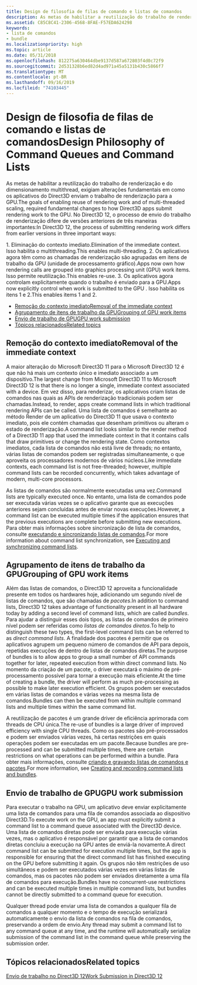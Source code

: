 ```yaml
---
title: Design de filosofia de filas de comando e listas de comandos
description: As metas de habilitar a reutilização do trabalho de renderização e do dimensionamento multithread, exigiam alterações fundamentais em como os aplicativos do Direct3D enviam o trabalho de renderização para a GPU.
ms.assetid: C85C8C41-2306-4568-8FAE-F57EDA624298
keywords:
- lista de comandos
- bundle
ms.localizationpriority: high
ms.topic: article
ms.date: 05/31/2018
ms.openlocfilehash: 812275a630464dbe9137d587a672803f4d0c72f9
ms.sourcegitcommit: 2d531328b6ed82d4ad971a45a5131b430c5866f7
ms.translationtype: MT
ms.contentlocale: pt-BR
ms.lasthandoff: 09/16/2019
ms.locfileid: "74103445"
---
```

# <a name="design-philosophy-of-command-queues-and-command-lists"></a><span data-ttu-id="bbcf5-105">Design de filosofia de filas de comando e listas de comandos</span><span class="sxs-lookup"><span data-stu-id="bbcf5-105">Design Philosophy of Command Queues and Command Lists</span></span>

<span data-ttu-id="bbcf5-106">As metas de habilitar a reutilização do trabalho de renderização e do dimensionamento multithread, exigiam alterações fundamentais em como os aplicativos do Direct3D enviam o trabalho de renderização para a GPU.</span><span class="sxs-lookup"><span data-stu-id="bbcf5-106">The goals of enabling reuse of rendering work and of multi-threaded scaling, required fundamental changes to how Direct3D apps submit rendering work to the GPU.</span></span> <span data-ttu-id="bbcf5-107">No Direct3D 12, o processo de envio do trabalho de renderização difere de versões anteriores de três maneiras importantes:</span><span class="sxs-lookup"><span data-stu-id="bbcf5-107">In Direct3D 12, the process of submitting rendering work differs from earlier versions in three important ways:</span></span>

<dl> 1. <span data-ttu-id="bbcf5-108">Eliminação do contexto imediato.</span><span class="sxs-lookup"><span data-stu-id="bbcf5-108">Elimination of the immediate context.</span></span> <span data-ttu-id="bbcf5-109">Isso habilita o multithreading.</span><span class="sxs-lookup"><span data-stu-id="bbcf5-109">This enables multi-threading.</span></span>  
2. <span data-ttu-id="bbcf5-110">Os aplicativos agora têm como as chamadas de renderização são agrupadas em itens de trabalho da GPU (unidade de processamento gráfico).</span><span class="sxs-lookup"><span data-stu-id="bbcf5-110">Apps now own how rendering calls are grouped into graphics processing unit (GPU) work items.</span></span> <span data-ttu-id="bbcf5-111">Isso permite reutilização.</span><span class="sxs-lookup"><span data-stu-id="bbcf5-111">This enables re-use.</span></span>  
3. <span data-ttu-id="bbcf5-112">Os aplicativos agora controlam explicitamente quando o trabalho é enviado para a GPU.</span><span class="sxs-lookup"><span data-stu-id="bbcf5-112">Apps now explicitly control when work is submitted to the GPU .</span></span> <span data-ttu-id="bbcf5-113">Isso habilita os itens 1 e 2.</span><span class="sxs-lookup"><span data-stu-id="bbcf5-113">This enables items 1 and 2.</span></span>  
</dl>

-   [<span data-ttu-id="bbcf5-114">Remoção do contexto imediato</span><span class="sxs-lookup"><span data-stu-id="bbcf5-114">Removal of the immediate context</span></span>](#removal-of-the-immediate-context)
-   [<span data-ttu-id="bbcf5-115">Agrupamento de itens de trabalho da GPU</span><span class="sxs-lookup"><span data-stu-id="bbcf5-115">Grouping of GPU work items</span></span>](#grouping-of-gpu-work-items)
-   [<span data-ttu-id="bbcf5-116">Envio de trabalho de GPU</span><span class="sxs-lookup"><span data-stu-id="bbcf5-116">GPU work submission</span></span>](#gpu-work-submission)
-   [<span data-ttu-id="bbcf5-117">Tópicos relacionados</span><span class="sxs-lookup"><span data-stu-id="bbcf5-117">Related topics</span></span>](#related-topics)

## <a name="removal-of-the-immediate-context"></a><span data-ttu-id="bbcf5-118">Remoção do contexto imediato</span><span class="sxs-lookup"><span data-stu-id="bbcf5-118">Removal of the immediate context</span></span>

<span data-ttu-id="bbcf5-119">A maior alteração do Microsoft Direct3D 11 para o Microsoft Direct3D 12 é que não há mais um contexto único e imediato associado a um dispositivo.</span><span class="sxs-lookup"><span data-stu-id="bbcf5-119">The largest change from Microsoft Direct3D 11 to Microsoft Direct3D 12 is that there is no longer a single, immediate context associated with a device.</span></span> <span data-ttu-id="bbcf5-120">Em vez disso, para renderizar, os aplicativos criam listas de comandos nas quais as APIs de renderização tradicionais podem ser chamadas.</span><span class="sxs-lookup"><span data-stu-id="bbcf5-120">Instead, to render, apps create command lists in which traditional rendering APIs can be called.</span></span> <span data-ttu-id="bbcf5-121">Uma lista de comandos é semelhante ao método Render de um aplicativo do Direct3D 11 que usava o contexto imediato, pois ele contém chamadas que desenham primitivos ou alteram o estado de renderização.</span><span class="sxs-lookup"><span data-stu-id="bbcf5-121">A command list looks similar to the render method of a Direct3D 11 app that used the immediate context in that it contains calls that draw primitives or change the rendering state.</span></span> <span data-ttu-id="bbcf5-122">Como contextos imediatos, cada lista de comandos não está livre de threads; no entanto, várias listas de comandos podem ser registradas simultaneamente, o que aproveita os processadores modernos de vários núcleos.</span><span class="sxs-lookup"><span data-stu-id="bbcf5-122">Like immediate contexts, each command list is not free-threaded; however, multiple command lists can be recorded concurrently, which takes advantage of modern, multi-core processors.</span></span>

<span data-ttu-id="bbcf5-123">As listas de comandos são normalmente executadas uma vez.</span><span class="sxs-lookup"><span data-stu-id="bbcf5-123">Command lists are typically executed once.</span></span> <span data-ttu-id="bbcf5-124">No entanto, uma lista de comandos pode ser executada várias vezes se o aplicativo garante que as execuções anteriores sejam concluídas antes de enviar novas execuções.</span><span class="sxs-lookup"><span data-stu-id="bbcf5-124">However, a command list can be executed multiple times if the application ensures that the previous executions are complete before submitting new executions.</span></span> <span data-ttu-id="bbcf5-125">Para obter mais informações sobre sincronização de lista de comandos, consulte [executando e sincronizando listas de comandos](executing-and-synchronizing-command-lists.md).</span><span class="sxs-lookup"><span data-stu-id="bbcf5-125">For more information about command list synchronization, see [Executing and synchronizing command lists](executing-and-synchronizing-command-lists.md).</span></span>

## <a name="grouping-of-gpu-work-items"></a><span data-ttu-id="bbcf5-126">Agrupamento de itens de trabalho da GPU</span><span class="sxs-lookup"><span data-stu-id="bbcf5-126">Grouping of GPU work items</span></span>

<span data-ttu-id="bbcf5-127">Além das listas de comandos, o Direct3D 12 aproveita a funcionalidade presente em todos os hardwares hoje, adicionando um segundo nível de listas de comandos, que são chamadas de *pacotes*.</span><span class="sxs-lookup"><span data-stu-id="bbcf5-127">In addition to command lists, Direct3D 12 takes advantage of functionality present in all hardware today by adding a second level of command lists, which are called *bundles*.</span></span> <span data-ttu-id="bbcf5-128">Para ajudar a distinguir esses dois tipos, as listas de comandos de primeiro nível podem ser referidas como *listas de comandos diretos*.</span><span class="sxs-lookup"><span data-stu-id="bbcf5-128">To help to distinguish these two types, the first-level command lists can be referred to as *direct command lists*.</span></span> <span data-ttu-id="bbcf5-129">A finalidade dos pacotes é permitir que os aplicativos agrupem um pequeno número de comandos de API para depois, repetidas execuções de dentro de listas de comandos diretas.</span><span class="sxs-lookup"><span data-stu-id="bbcf5-129">The purpose of bundles is to allow apps to group a small number of API commands together for later, repeated execution from within direct command lists.</span></span> <span data-ttu-id="bbcf5-130">No momento da criação de um pacote, o driver executará o máximo de pré-processamento possível para tornar a execução mais eficiente.</span><span class="sxs-lookup"><span data-stu-id="bbcf5-130">At the time of creating a bundle, the driver will perform as much pre-processing as possible to make later execution efficient.</span></span> <span data-ttu-id="bbcf5-131">Os grupos podem ser executados em várias listas de comandos e várias vezes na mesma lista de comandos.</span><span class="sxs-lookup"><span data-stu-id="bbcf5-131">Bundles can then be executed from within multiple command lists and multiple times within the same command list.</span></span>

<span data-ttu-id="bbcf5-132">A reutilização de pacotes é um grande driver de eficiência aprimorada com threads de CPU única.</span><span class="sxs-lookup"><span data-stu-id="bbcf5-132">The re-use of bundles is a large driver of improved efficiency with single CPU threads.</span></span> <span data-ttu-id="bbcf5-133">Como os pacotes são pré-processados e podem ser enviados várias vezes, há certas restrições em quais operações podem ser executadas em um pacote.</span><span class="sxs-lookup"><span data-stu-id="bbcf5-133">Because bundles are pre-processed and can be submitted multiple times, there are certain restrictions on what operations can be performed within a bundle.</span></span> <span data-ttu-id="bbcf5-134">Para obter mais informações, consulte [criando e gravando listas de comandos e pacotes](recording-command-lists-and-bundles.md).</span><span class="sxs-lookup"><span data-stu-id="bbcf5-134">For more information, see [Creating and recording command lists and bundles](recording-command-lists-and-bundles.md).</span></span>

## <a name="gpu-work-submission"></a><span data-ttu-id="bbcf5-135">Envio de trabalho de GPU</span><span class="sxs-lookup"><span data-stu-id="bbcf5-135">GPU work submission</span></span>

<span data-ttu-id="bbcf5-136">Para executar o trabalho na GPU, um aplicativo deve enviar explicitamente uma lista de comandos para uma fila de comandos associada ao dispositivo Direct3D.</span><span class="sxs-lookup"><span data-stu-id="bbcf5-136">To execute work on the GPU, an app must explicitly submit a command list to a command queue associated with the Direct3D device.</span></span> <span data-ttu-id="bbcf5-137">Uma lista de comandos diretas pode ser enviada para execução várias vezes, mas o aplicativo é responsável por garantir que a lista de comandos diretas concluiu a execução na GPU antes de enviá-la novamente.</span><span class="sxs-lookup"><span data-stu-id="bbcf5-137">A direct command list can be submitted for execution multiple times, but the app is responsible for ensuring that the direct command list has finished executing on the GPU before submitting it again.</span></span> <span data-ttu-id="bbcf5-138">Os grupos não têm restrições de uso simultâneos e podem ser executados várias vezes em várias listas de comandos, mas os pacotes não podem ser enviados diretamente a uma fila de comandos para execução.</span><span class="sxs-lookup"><span data-stu-id="bbcf5-138">Bundles have no concurrent-use restrictions and can be executed multiple times in multiple command lists, but bundles cannot be directly submitted to a command queue for execution.</span></span>

<span data-ttu-id="bbcf5-139">Qualquer thread pode enviar uma lista de comandos a qualquer fila de comandos a qualquer momento e o tempo de execução serializará automaticamente o envio da lista de comandos na fila de comandos, preservando a ordem de envio.</span><span class="sxs-lookup"><span data-stu-id="bbcf5-139">Any thread may submit a command list to any command queue at any time, and the runtime will automatically serialize submission of the command list in the command queue while preserving the submission order.</span></span>

## <a name="related-topics"></a><span data-ttu-id="bbcf5-140">Tópicos relacionados</span><span class="sxs-lookup"><span data-stu-id="bbcf5-140">Related topics</span></span>

<dl> <dt>

[<span data-ttu-id="bbcf5-141">Envio de trabalho no Direct3D 12</span><span class="sxs-lookup"><span data-stu-id="bbcf5-141">Work Submission in Direct3D 12</span></span>](command-queues-and-command-lists.md)
</dt> </dl>

 

 




